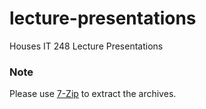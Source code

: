 # lecture-presentations

Houses IT 248 Lecture Presentations

### Note
Please use [7-Zip](www.7-zip.org) to extract the archives.
